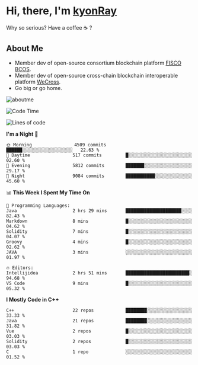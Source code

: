 # Hi, there, I'm [kyonRay](https://kyonRay.github.io)

Why so serious? Have a coffee ☕️ ?

## About Me

- Member dev of open-source consortium blockchain platform [FISCO BCOS](https://github.com/FISCO-BCOS).
- Member dev of open-source cross-chain blockchain interoperable platform [WeCross](https://github.com/WeBankBlockchain/WeCross).
- Go big or go home.

![aboutme](https://github-readme-stats.vercel.app/api?username=kyonRay&count_private=true&show_icons=true)

<!-- ![top-langs](https://github-readme-stats.vercel.app/api/top-langs/?username=kyonRay&layout=compact&hide=shell,html) -->

<!--START_SECTION:waka-->
![Code Time](http://img.shields.io/badge/Code%20Time-322%20hrs-blue)

![Lines of code](https://img.shields.io/badge/From%20Hello%20World%20I%27ve%20Written-14.2%20million%20lines%20of%20code-blue)

**I'm a Night 🦉** 

```text
🌞 Morning                4509 commits        ██████░░░░░░░░░░░░░░░░░░░   22.63 % 
🌆 Daytime                517 commits         █░░░░░░░░░░░░░░░░░░░░░░░░   02.60 % 
🌃 Evening                5812 commits        ███████░░░░░░░░░░░░░░░░░░   29.17 % 
🌙 Night                  9084 commits        ███████████░░░░░░░░░░░░░░   45.60 % 
```


📊 **This Week I Spent My Time On** 

```text
💬 Programming Languages: 
Java                     2 hrs 29 mins       █████████████████████░░░░   82.43 % 
Markdown                 8 mins              █░░░░░░░░░░░░░░░░░░░░░░░░   04.62 % 
Solidity                 7 mins              █░░░░░░░░░░░░░░░░░░░░░░░░   04.07 % 
Groovy                   4 mins              █░░░░░░░░░░░░░░░░░░░░░░░░   02.62 % 
JAVA                     3 mins              ░░░░░░░░░░░░░░░░░░░░░░░░░   01.97 % 

🔥 Editors: 
Intellijidea             2 hrs 51 mins       ████████████████████████░   94.68 % 
VS Code                  9 mins              █░░░░░░░░░░░░░░░░░░░░░░░░   05.32 % 
```

**I Mostly Code in C++** 

```text
C++                      22 repos            ████████░░░░░░░░░░░░░░░░░   33.33 % 
Java                     21 repos            ████████░░░░░░░░░░░░░░░░░   31.82 % 
Vue                      2 repos             █░░░░░░░░░░░░░░░░░░░░░░░░   03.03 % 
Solidity                 2 repos             █░░░░░░░░░░░░░░░░░░░░░░░░   03.03 % 
C                        1 repo              ░░░░░░░░░░░░░░░░░░░░░░░░░   01.52 % 
```




<!--END_SECTION:waka-->
